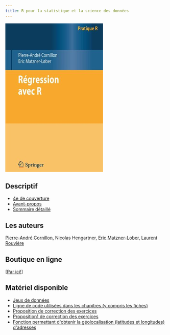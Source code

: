 ```yaml
---
title: R pour la statistique et la science des données 
---
```


<div>
<div class="column-left">
<p><img src="couverture_v1.jpg" alt="Couverture" /></p>
</div>


<div class="column-right">

<h2 id="descriptif">Descriptif</h2>
<ul>
<li><a href="/pdf/4eme_COUV.pdf">4e de couverture</a></li>
<li><a href="/pdf/Avant-propos.pdf">Avant-propos</a></li>
<li><a href="/pdf/TableDesMatieres.pdf">Sommaire détaillé</a></li>
</ul>


<h2 id="auteurs">Les auteurs</h2>
<a href="https://perso.univ-rennes2.fr/pierre-andre.cornillon">Pierre-André Cornillon</a>, 
Nicolas Hengartner,
<a href="https://www.researchgate.net/profile/E_Matzner-Lober">Eric Matzner-Lober</a>, 
<a href="https://perso.univ-rennes2.fr/laurent.rouviere">Laurent Rouvière</a>


<h2 id="boutique">Boutique en ligne</h2>

[<a href="https://www.edpsciences.org/fr/livres">Par ici!</a>]

<h2 id="matériel-disponible">Matériel disponible</h2>

<ul>
<li><a href="/liste_don.html">Jeux de données</a></li>
<li><a href="/code_html/code.html">Ligne de code utilisées dans les chapitres (y compris les fiches)</a></li>
<li><a href="https://regression-avec-r.github.io/correction_exo/correction_exo.html">Proposition de correction des exercices</a></li>
<li><a href="https://regression-avec-r.github.io/correction_exo/correction_exo.md">Proposition1 de correction des exercices</a></li>
<li><a href="geocodeGratuit.R">Fonction permettant d'obtenir la géolocalisation (latitudes et longitudes) d'adresses</a></li>
</ul>

</div>
</div>



